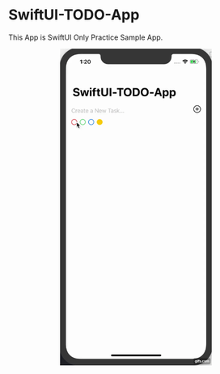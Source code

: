 # SwiftUI-TODO-App

This App is SwiftUI Only Practice Sample App.

<div align="center">
<img width="300" alt="SwiftUI-TODO-App_sample_gif" src="https://github.com/kazy-dev/SwiftUI-TODO-App/blob/master/SwiftUI-TODO-App/Resources/SwiftUI-TODO-App-movie.gif">
</div>
